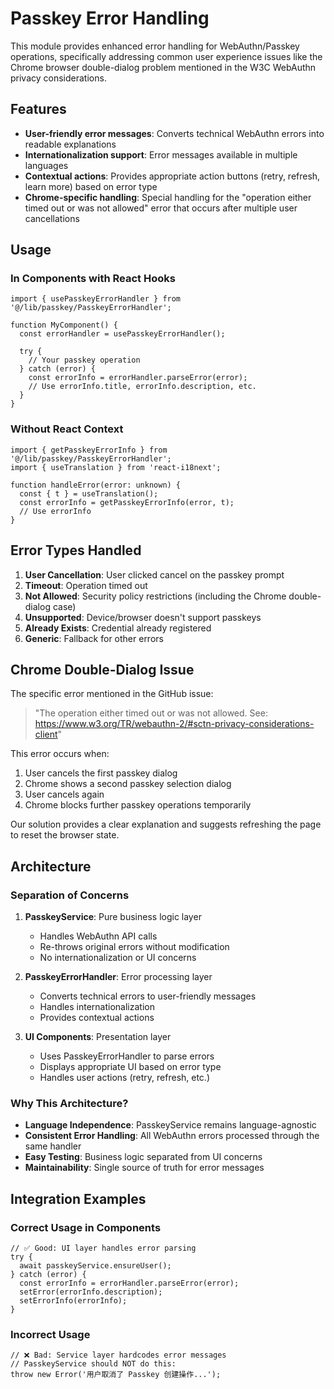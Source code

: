 # Passkey Error Handling

This module provides enhanced error handling for WebAuthn/Passkey operations, specifically addressing common user experience issues like the Chrome browser double-dialog problem mentioned in the W3C WebAuthn privacy considerations.

## Features

- **User-friendly error messages**: Converts technical WebAuthn errors into readable explanations
- **Internationalization support**: Error messages available in multiple languages
- **Contextual actions**: Provides appropriate action buttons (retry, refresh, learn more) based on error type
- **Chrome-specific handling**: Special handling for the "operation either timed out or was not allowed" error that occurs after multiple user cancellations

## Usage

### In Components with React Hooks

```tsx
import { usePasskeyErrorHandler } from '@/lib/passkey/PasskeyErrorHandler';

function MyComponent() {
  const errorHandler = usePasskeyErrorHandler();

  try {
    // Your passkey operation
  } catch (error) {
    const errorInfo = errorHandler.parseError(error);
    // Use errorInfo.title, errorInfo.description, etc.
  }
}
```

### Without React Context

```tsx
import { getPasskeyErrorInfo } from '@/lib/passkey/PasskeyErrorHandler';
import { useTranslation } from 'react-i18next';

function handleError(error: unknown) {
  const { t } = useTranslation();
  const errorInfo = getPasskeyErrorInfo(error, t);
  // Use errorInfo
}
```

## Error Types Handled

1. **User Cancellation**: User clicked cancel on the passkey prompt
2. **Timeout**: Operation timed out
3. **Not Allowed**: Security policy restrictions (including the Chrome double-dialog case)
4. **Unsupported**: Device/browser doesn't support passkeys
5. **Already Exists**: Credential already registered
6. **Generic**: Fallback for other errors

## Chrome Double-Dialog Issue

The specific error mentioned in the GitHub issue:

> "The operation either timed out or was not allowed. See: https://www.w3.org/TR/webauthn-2/#sctn-privacy-considerations-client"

This error occurs when:

1. User cancels the first passkey dialog
2. Chrome shows a second passkey selection dialog
3. User cancels again
4. Chrome blocks further passkey operations temporarily

Our solution provides a clear explanation and suggests refreshing the page to reset the browser state.

## Architecture

### Separation of Concerns

1. **PasskeyService**: Pure business logic layer

   - Handles WebAuthn API calls
   - Re-throws original errors without modification
   - No internationalization or UI concerns

2. **PasskeyErrorHandler**: Error processing layer

   - Converts technical errors to user-friendly messages
   - Handles internationalization
   - Provides contextual actions

3. **UI Components**: Presentation layer
   - Uses PasskeyErrorHandler to parse errors
   - Displays appropriate UI based on error type
   - Handles user actions (retry, refresh, etc.)

### Why This Architecture?

- **Language Independence**: PasskeyService remains language-agnostic
- **Consistent Error Handling**: All WebAuthn errors processed through the same handler
- **Easy Testing**: Business logic separated from UI concerns
- **Maintainability**: Single source of truth for error messages

## Integration Examples

### Correct Usage in Components

```tsx
// ✅ Good: UI layer handles error parsing
try {
  await passkeyService.ensureUser();
} catch (error) {
  const errorInfo = errorHandler.parseError(error);
  setError(errorInfo.description);
  setErrorInfo(errorInfo);
}
```

### Incorrect Usage

```tsx
// ❌ Bad: Service layer hardcodes error messages
// PasskeyService should NOT do this:
throw new Error('用户取消了 Passkey 创建操作...');
```
